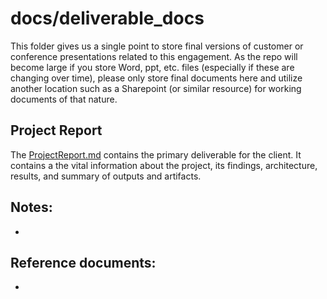 # docs/deliverable_docs
This folder gives us a single point to store final versions of customer or conference presentations related to this engagement. As the repo will become large if you store Word, ppt, etc. files (especially if these are changing over time), please only store final documents here and utilize another location such as a Sharepoint (or similar resource) for working documents of that nature.

## Project Report
The [ProjectReport.md](ProjectReport.md) contains the primary deliverable for the client. It contains a the vital information about the project, its findings, architecture, results, and summary of outputs and artifacts.

## Notes:
*
## Reference documents:
*
